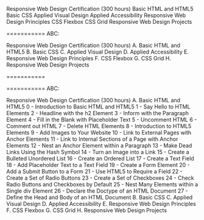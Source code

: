 Responsive Web Design Certification (300 hours)
Basic HTML and HTML5
Basic CSS
Applied Visual Design
Applied Accessibility
Responsive Web Design Principles
CSS Flexbox
CSS Grid
Responsive Web Design Projects

===========
ABC:

Responsive Web Design Certification (300 hours)
A. Basic HTML and HTML5
B. Basic CSS
C. Applied Visual Design
D. Applied Accessibility
E. Responsive Web Design Principles
F. CSS Flexbox
G. CSS Grid
H. Responsive Web Design Projects

===========

===========
ABC:

Responsive Web Design Certification (300 hours)
A. Basic HTML and HTML5
	0	 - 	Introduction to Basic HTML and HTML5
	1	 - 	Say Hello to HTML Elements
	2	 - 	Headline with the h2 Element
	3	 - 	Inform with the Paragraph Element
	4	 - 	Fill in the Blank with Placeholder Text
	5	 - 	Uncomment HTML
	6	 - 	Comment out HTML
	7	 - 	Delete HTML Elements
	8	 - 	Introduction to HTML5 Elements
	9	 - 	Add Images to Your Website
	10	 - 	Link to External Pages with Anchor Elements
	11	 - 	Link to Internal Sections of a Page with Anchor Elements
	12	 - 	Nest an Anchor Element within a Paragraph
	13	 - 	Make Dead Links Using the Hash Symbol
	14	 - 	Turn an Image into a Link
	15	 - 	Create a Bulleted Unordered List
	16	 - 	Create an Ordered List
	17	 - 	Create a Text Field
	18	 - 	Add Placeholder Text to a Text Field
	19	 - 	Create a Form Element
	20	 - 	Add a Submit Button to a Form
	21	 - 	Use HTML5 to Require a Field
	22	 - 	Create a Set of Radio Buttons
	23	 - 	Create a Set of Checkboxes
	24	 - 	Check Radio Buttons and Checkboxes by Default
	25	 - 	Nest Many Elements within a Single div Element
	26	 - 	Declare the Doctype of an HTML Document
	27	 - 	Define the Head and Body of an HTML Document
B. Basic CSS
C. Applied Visual Design
D. Applied Accessibility
E. Responsive Web Design Principles
F. CSS Flexbox
G. CSS Grid
H. Responsive Web Design Projects
